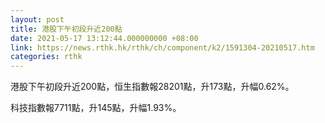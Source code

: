 ```yaml
---
layout: post
title: 港股下午初段升近200點
date: 2021-05-17 13:12:44.000000000 +08:00
link: https://news.rthk.hk/rthk/ch/component/k2/1591304-20210517.htm
categories: rthk
---
```


港股下午初段升近200點，恒生指數報28201點，升173點，升幅0.62%。

科技指數報7711點，升145點，升幅1.93%。
